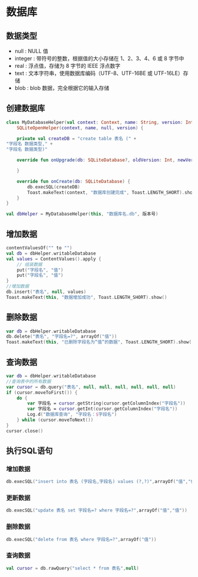 # 数据库

## 数据类型

* null : NULL 值
* integer : 带符号的整数，根据值的大小存储在 1、2、3、4、6 或 8 字节中
* real : 浮点值，存储为 8 字节的 IEEE 浮点数字
* text : 文本字符串，使用数据库编码（UTF-8、UTF-16BE 或 UTF-16LE）存储
* blob :  blob 数据，完全根据它的输入存储

## 创建数据库

``` Kotlin
class MyDatabaseHelper(val context: Context, name: String, version: Int) :
    SQLiteOpenHelper(context, name, null, version) {

    private val createDB = "create table 表名 (" +
"字段名 数据类型," +
"字段名 数据类型)"

    override fun onUpgrade(db: SQLiteDatabase?, oldVersion: Int, newVersion: Int) {

    }

    override fun onCreate(db: SQLiteDatabase) {
        db.execSQL(createDB)
        Toast.makeText(context, "数据库创建完成", Toast.LENGTH_SHORT).show()
    }
}
```

``` Kotlin
val dbHelper = MyDatabaseHelper(this, "数据库名.db", 版本号)
```

## 增加数据

``` Kotlin
contentValuesOf("" to "")
val db = dbHelper.writableDatabase
val values = ContentValues().apply {
    // 组装数据
    put("字段名", "值")
    put("字段名", "值")
}
//增加数据
db.insert("表名", null, values) 
Toast.makeText(this, "数据增加成功", Toast.LENGTH_SHORT).show()
```

## 删除数据

``` Kotlin
var db = dbHelper.writableDatabase
db.delete("表名", "字段名=?", arrayOf("值"))
Toast.makeText(this, "已删除字段名为“值“的数据", Toast.LENGTH_SHORT).show()
```

## 查询数据

``` Kotlin
var db = dbHelper.writableDatabase
//查询表中的所有数据
var cursor = db.query("表名", null, null, null, null, null, null)
if (cursor.moveToFirst()) {
    do {
        var 字段名 = cursor.getString(cursor.getColumnIndex("字段名"))
        var 字段名 = cursor.getInt(cursor.getColumnIndex("字段名"))
        Log.d("数据库查询", "字段名：$字段名")
    } while (cursor.moveToNext())
}
cursor.close()
```

## 执行SQL语句

### 增加数据

``` Kotlin
db.execSQL("insert into 表名 (字段名,字段名) values (?,?)",arrayOf("值","值"))
```

### 更新数据

``` Kotlin
db.execSQL("update 表名 set 字段名=? where 字段名=?",arrayOf("值","值"))
```

### 删除数据

``` Kotlin
db.execSQL("delete from 表名 where 字段名=?",arrayOf("值"))
```

### 查询数据

``` Kotlin
val cursor = db.rawQuery("select * from 表名",null)
```
